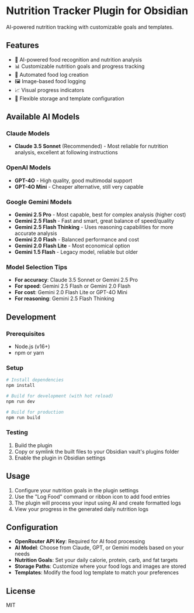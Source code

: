 # Nutrition Tracker Plugin for Obsidian

AI-powered nutrition tracking with customizable goals and templates.

## Features

- 🤖 AI-powered food recognition and nutrition analysis
- 📊 Customizable nutrition goals and progress tracking
- 📝 Automated food log creation
- 🖼️ Image-based food logging
- 📈 Visual progress indicators
- 🎯 Flexible storage and template configuration

## Available AI Models

### Claude Models
- **Claude 3.5 Sonnet** (Recommended) - Most reliable for nutrition analysis, excellent at following instructions

### OpenAI Models  
- **GPT-4O** - High quality, good multimodal support
- **GPT-4O Mini** - Cheaper alternative, still very capable

### Google Gemini Models
- **Gemini 2.5 Pro** - Most capable, best for complex analysis (higher cost)
- **Gemini 2.5 Flash** - Fast and smart, great balance of speed/quality
- **Gemini 2.5 Flash Thinking** - Uses reasoning capabilities for more accurate analysis
- **Gemini 2.0 Flash** - Balanced performance and cost
- **Gemini 2.0 Flash Lite** - Most economical option
- **Gemini 1.5 Flash** - Legacy model, reliable but older

### Model Selection Tips
- **For accuracy**: Claude 3.5 Sonnet or Gemini 2.5 Pro
- **For speed**: Gemini 2.5 Flash or Gemini 2.0 Flash  
- **For cost**: Gemini 2.0 Flash Lite or GPT-4O Mini
- **For reasoning**: Gemini 2.5 Flash Thinking

## Development

### Prerequisites
- Node.js (v16+)
- npm or yarn

### Setup
```bash
# Install dependencies
npm install

# Build for development (with hot reload)
npm run dev

# Build for production
npm run build
```

### Testing
1. Build the plugin
2. Copy or symlink the built files to your Obsidian vault's plugins folder
3. Enable the plugin in Obsidian settings

## Usage

1. Configure your nutrition goals in the plugin settings
2. Use the "Log Food" command or ribbon icon to add food entries
3. The plugin will process your input using AI and create formatted logs
4. View your progress in the generated daily nutrition logs

## Configuration

- **OpenRouter API Key**: Required for AI food processing
- **AI Model**: Choose from Claude, GPT, or Gemini models based on your needs
- **Nutrition Goals**: Set your daily calorie, protein, carb, and fat targets
- **Storage Paths**: Customize where your food logs and images are stored
- **Templates**: Modify the food log template to match your preferences

## License

MIT 